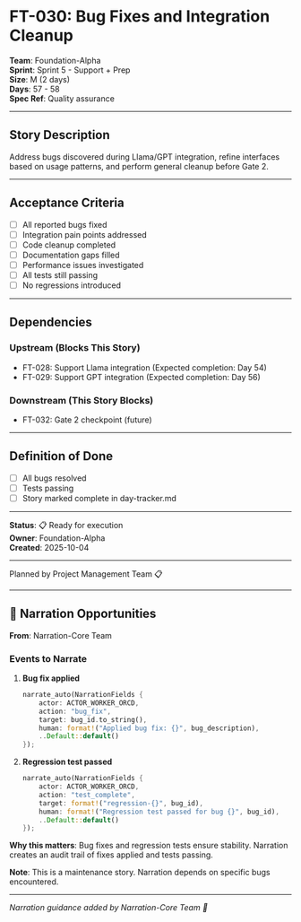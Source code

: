 # FT-030: Bug Fixes and Integration Cleanup

**Team**: Foundation-Alpha  
**Sprint**: Sprint 5 - Support + Prep  
**Size**: M (2 days)  
**Days**: 57 - 58  
**Spec Ref**: Quality assurance

---

## Story Description

Address bugs discovered during Llama/GPT integration, refine interfaces based on usage patterns, and perform general cleanup before Gate 2.

---

## Acceptance Criteria

- [ ] All reported bugs fixed
- [ ] Integration pain points addressed
- [ ] Code cleanup completed
- [ ] Documentation gaps filled
- [ ] Performance issues investigated
- [ ] All tests still passing
- [ ] No regressions introduced

---

## Dependencies

### Upstream (Blocks This Story)
- FT-028: Support Llama integration (Expected completion: Day 54)
- FT-029: Support GPT integration (Expected completion: Day 56)

### Downstream (This Story Blocks)
- FT-032: Gate 2 checkpoint (future)

---

## Definition of Done

- [ ] All bugs resolved
- [ ] Tests passing
- [ ] Story marked complete in day-tracker.md

---

**Status**: 📋 Ready for execution  
**Owner**: Foundation-Alpha  
**Created**: 2025-10-04

---
Planned by Project Management Team 📋

---

## 🎀 Narration Opportunities

**From**: Narration-Core Team

### Events to Narrate

1. **Bug fix applied**
   ```rust
   narrate_auto(NarrationFields {
       actor: ACTOR_WORKER_ORCD,
       action: "bug_fix",
       target: bug_id.to_string(),
       human: format!("Applied bug fix: {}", bug_description),
       ..Default::default()
   });
   ```

2. **Regression test passed**
   ```rust
   narrate_auto(NarrationFields {
       actor: ACTOR_WORKER_ORCD,
       action: "test_complete",
       target: format!("regression-{}", bug_id),
       human: format!("Regression test passed for bug {}", bug_id),
       ..Default::default()
   });
   ```

**Why this matters**: Bug fixes and regression tests ensure stability. Narration creates an audit trail of fixes applied and tests passing.

**Note**: This is a maintenance story. Narration depends on specific bugs encountered.

---
*Narration guidance added by Narration-Core Team 🎀*
